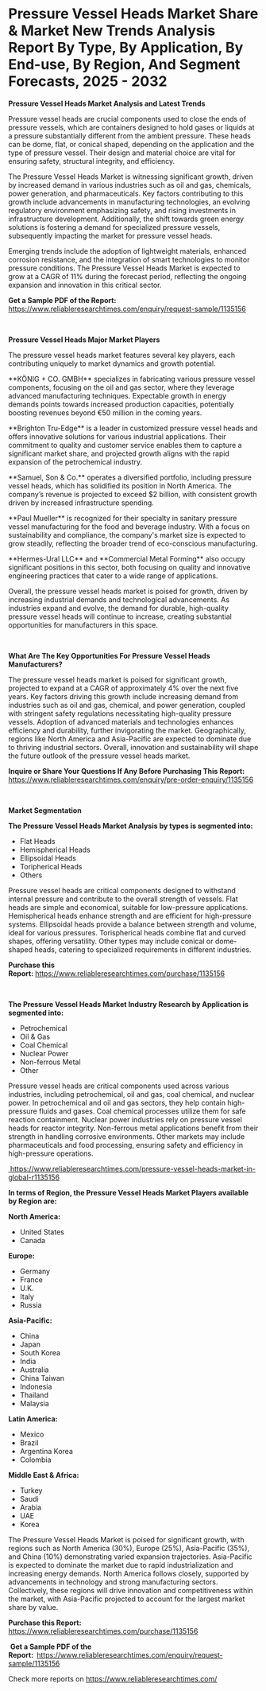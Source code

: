 <p><h1>Pressure Vessel Heads Market Share & Market New Trends Analysis Report By Type, By Application, By End-use, By Region, And Segment Forecasts, 2025 - 2032</h1></p><p><strong>Pressure Vessel Heads Market Analysis and Latest Trends</strong></p>
<p><p>Pressure vessel heads are crucial components used to close the ends of pressure vessels, which are containers designed to hold gases or liquids at a pressure substantially different from the ambient pressure. These heads can be dome, flat, or conical shaped, depending on the application and the type of pressure vessel. Their design and material choice are vital for ensuring safety, structural integrity, and efficiency.</p><p>The Pressure Vessel Heads Market is witnessing significant growth, driven by increased demand in various industries such as oil and gas, chemicals, power generation, and pharmaceuticals. Key factors contributing to this growth include advancements in manufacturing technologies, an evolving regulatory environment emphasizing safety, and rising investments in infrastructure development. Additionally, the shift towards green energy solutions is fostering a demand for specialized pressure vessels, subsequently impacting the market for pressure vessel heads.</p><p>Emerging trends include the adoption of lightweight materials, enhanced corrosion resistance, and the integration of smart technologies to monitor pressure conditions. The Pressure Vessel Heads Market is expected to grow at a CAGR of 11% during the forecast period, reflecting the ongoing expansion and innovation in this critical sector.</p></p>
<p><strong>Get a Sample PDF of the Report:&nbsp;</strong> <a href="https://www.reliableresearchtimes.com/enquiry/request-sample/1135156?utm_campaign=3063&utm_medium=2&utm_source=Github&utm_content=ia&utm_term=01042025&utm_id=pressure-vessel-heads">https://www.reliableresearchtimes.com/enquiry/request-sample/1135156</a></p>
<p>&nbsp;</p>
<p><strong>Pressure Vessel Heads Major Market Players</strong></p>
<p><p>The pressure vessel heads market features several key players, each contributing uniquely to market dynamics and growth potential. </p><p>**KÖNIG + CO. GMBH** specializes in fabricating various pressure vessel components, focusing on the oil and gas sector, where they leverage advanced manufacturing techniques. Expectable growth in energy demands points towards increased production capacities, potentially boosting revenues beyond €50 million in the coming years.</p><p>**Brighton Tru-Edge** is a leader in customized pressure vessel heads and offers innovative solutions for various industrial applications. Their commitment to quality and customer service enables them to capture a significant market share, and projected growth aligns with the rapid expansion of the petrochemical industry.</p><p>**Samuel, Son & Co.** operates a diversified portfolio, including pressure vessel heads, which has solidified its position in North America. The company’s revenue is projected to exceed $2 billion, with consistent growth driven by increased infrastructure spending.</p><p>**Paul Mueller** is recognized for their specialty in sanitary pressure vessel manufacturing for the food and beverage industry. With a focus on sustainability and compliance, the company's market size is expected to grow steadily, reflecting the broader trend of eco-conscious manufacturing.</p><p>**Hermes-Ural LLC** and **Commercial Metal Forming** also occupy significant positions in this sector, both focusing on quality and innovative engineering practices that cater to a wide range of applications.</p><p>Overall, the pressure vessel heads market is poised for growth, driven by increasing industrial demands and technological advancements. As industries expand and evolve, the demand for durable, high-quality pressure vessel heads will continue to increase, creating substantial opportunities for manufacturers in this space.</p></p>
<p>&nbsp;</p>
<p><strong>What Are The Key Opportunities For Pressure Vessel Heads Manufacturers?</strong></p>
<p><p>The pressure vessel heads market is poised for significant growth, projected to expand at a CAGR of approximately 4% over the next five years. Key factors driving this growth include increasing demand from industries such as oil and gas, chemical, and power generation, coupled with stringent safety regulations necessitating high-quality pressure vessels. Adoption of advanced materials and technologies enhances efficiency and durability, further invigorating the market. Geographically, regions like North America and Asia-Pacific are expected to dominate due to thriving industrial sectors. Overall, innovation and sustainability will shape the future outlook of the pressure vessel heads market.</p></p>
<p><strong>Inquire or Share Your Questions If Any Before Purchasing This Report:</strong> <a href="https://www.reliableresearchtimes.com/enquiry/pre-order-enquiry/1135156?utm_campaign=3063&utm_medium=2&utm_source=Github&utm_content=ia&utm_term=01042025&utm_id=pressure-vessel-heads">https://www.reliableresearchtimes.com/enquiry/pre-order-enquiry/1135156</a></p>
<p>&nbsp;</p>
<p><strong>Market Segmentation</strong></p>
<p><strong>The Pressure Vessel Heads Market Analysis by types is segmented into:</strong></p>
<p><ul><li>Flat Heads</li><li>Hemispherical Heads</li><li>Ellipsoidal Heads</li><li>Toripherical Heads</li><li>Others</li></ul></p>
<p><p>Pressure vessel heads are critical components designed to withstand internal pressure and contribute to the overall strength of vessels. Flat heads are simple and economical, suitable for low-pressure applications. Hemispherical heads enhance strength and are efficient for high-pressure systems. Ellipsoidal heads provide a balance between strength and volume, ideal for various pressures. Torispherical heads combine flat and curved shapes, offering versatility. Other types may include conical or dome-shaped heads, catering to specialized requirements in different industries.</p></p>
<p><strong>Purchase this Report:&nbsp;</strong><a href="https://www.reliableresearchtimes.com/purchase/1135156?utm_campaign=3063&utm_medium=2&utm_source=Github&utm_content=ia&utm_term=01042025&utm_id=pressure-vessel-heads">https://www.reliableresearchtimes.com/purchase/1135156</a></p>
<p>&nbsp;</p>
<p><strong>The Pressure Vessel Heads Market Industry Research by Application is segmented into:</strong></p>
<p><ul><li>Petrochemical</li><li>Oil & Gas</li><li>Coal Chemical</li><li>Nuclear Power</li><li>Non-ferrous Metal</li><li>Other</li></ul></p>
<p><p>Pressure vessel heads are critical components used across various industries, including petrochemical, oil and gas, coal chemical, and nuclear power. In petrochemical and oil and gas sectors, they help contain high-pressure fluids and gases. Coal chemical processes utilize them for safe reaction containment. Nuclear power industries rely on pressure vessel heads for reactor integrity. Non-ferrous metal applications benefit from their strength in handling corrosive environments. Other markets may include pharmaceuticals and food processing, ensuring safety and efficiency in high-pressure operations.</p></p>
<p><a href="https://www.reliableresearchtimes.com/pressure-vessel-heads-market-in-global-r1135156?utm_campaign=3063&utm_medium=2&utm_source=Github&utm_content=ia&utm_term=01042025&utm_id=pressure-vessel-heads">&nbsp;https://www.reliableresearchtimes.com/pressure-vessel-heads-market-in-global-r1135156</a></p>
<p><strong>In terms of Region, the Pressure Vessel Heads Market Players available by Region are:</strong></p>
<p>
    <p> <strong> North America: </strong>
        <ul>
            <li>United States</li>
            <li>Canada</li>
        </ul>
        </p> 
    <p> <strong> Europe: </strong>
        <ul>
            <li>Germany</li>
            <li>France</li>
            <li>U.K.</li>
            <li>Italy</li>
            <li>Russia</li>
        </ul>
        </p> 
    <p> <strong> Asia-Pacific: </strong>
        <ul>
            <li>China</li>
            <li>Japan</li>
            <li>South Korea</li>
            <li>India</li>
            <li>Australia</li>
            <li>China Taiwan</li>
            <li>Indonesia</li>
            <li>Thailand</li>
            <li>Malaysia</li>
        </ul>
        </p> 
    <p> <strong> Latin America: </strong>
        <ul>
            <li>Mexico</li>
            <li>Brazil</li>
            <li>Argentina Korea</li>
            <li>Colombia</li>
        </ul>
        </p> 
    <p> <strong> Middle East & Africa: </strong>
        <ul>
            <li>Turkey</li>
            <li>Saudi</li>
            <li>Arabia</li>
            <li>UAE</li>
            <li>Korea</li>
        </ul>
    </p>
    </p>
<p><p>The Pressure Vessel Heads Market is poised for significant growth, with regions such as North America (30%), Europe (25%), Asia-Pacific (35%), and China (10%) demonstrating varied expansion trajectories. Asia-Pacific is expected to dominate the market due to rapid industrialization and increasing energy demands. North America follows closely, supported by advancements in technology and strong manufacturing sectors. Collectively, these regions will drive innovation and competitiveness within the market, with Asia-Pacific projected to account for the largest market share by value.</p></p>
<p><strong>Purchase this Report: </strong><a href="https://www.reliableresearchtimes.com/purchase/1135156?utm_campaign=3063&utm_medium=2&utm_source=Github&utm_content=ia&utm_term=01042025&utm_id=pressure-vessel-heads">https://www.reliableresearchtimes.com/purchase/1135156</a></p>
<p>&nbsp;<strong>Get a Sample PDF of the Report:&nbsp;&nbsp;</strong><a href="https://www.reliableresearchtimes.com/enquiry/request-sample/1135156?utm_campaign=3063&utm_medium=2&utm_source=Github&utm_content=ia&utm_term=01042025&utm_id=pressure-vessel-heads">https://www.reliableresearchtimes.com/enquiry/request-sample/1135156</a></p>
<p><strong></strong></p>
<p>Check more reports on <a href="https://www.reliableresearchtimes.com/?utm_campaign=3063&utm_medium=2&utm_source=Github&utm_content=ia&utm_term=01042025&utm_id=pressure-vessel-heads">https://www.reliableresearchtimes.com/</a></p>